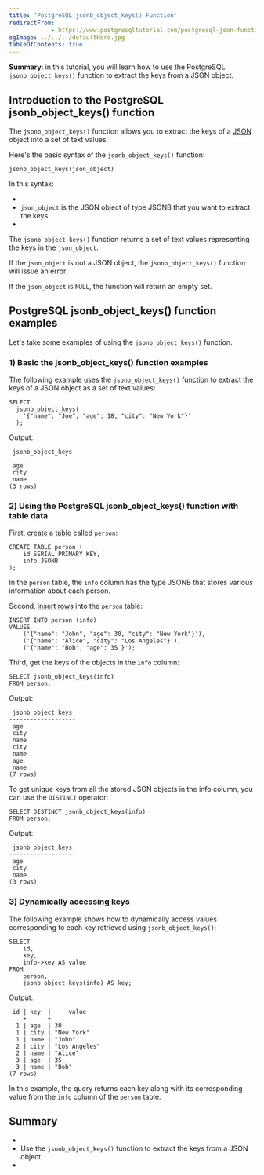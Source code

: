 ```yaml
---
title: 'PostgreSQL jsonb_object_keys() Function'
redirectFrom: 
            - https://www.postgresqltutorial.com/postgresql-json-functions/postgresql-jsonb_object_keys/
ogImage: ../../../defaultHero.jpg
tableOfContents: true
---
```

<!-- wp:paragraph -->

**Summary**: in this tutorial, you will learn how to use the PostgreSQL `jsonb_object_keys()` function to extract the keys from a JSON object.

<!-- /wp:paragraph -->

<!-- wp:heading -->

## Introduction to the PostgreSQL jsonb_object_keys() function

<!-- /wp:heading -->

<!-- wp:paragraph -->

The `jsonb_object_keys()` function allows you to extract the keys of a [JSON](https://www.postgresqltutorial.com/postgresql-tutorial/postgresql-json/) object into a set of text values.

<!-- /wp:paragraph -->

<!-- wp:paragraph -->

Here's the basic syntax of the `jsonb_object_keys()` function:

<!-- /wp:paragraph -->

<!-- wp:code {"language":"sql"} -->

```
jsonb_object_keys(json_object)
```

<!-- /wp:code -->

<!-- wp:paragraph -->

In this syntax:

<!-- /wp:paragraph -->

<!-- wp:list -->

- <!-- wp:list-item -->
- `json_object` is the JSON object of type JSONB that you want to extract the keys.
- <!-- /wp:list-item -->

<!-- /wp:list -->

<!-- wp:paragraph -->

The `jsonb_object_keys()` function returns a set of text values representing the keys in the `json_object`.

<!-- /wp:paragraph -->

<!-- wp:paragraph -->

If the `json_object` is not a JSON object, the `jsonb_object_keys()` function will issue an error.

<!-- /wp:paragraph -->

<!-- wp:paragraph -->

If the `json_object` is `NULL`, the function will return an empty set.

<!-- /wp:paragraph -->

<!-- wp:heading -->

## PostgreSQL jsonb_object_keys() function examples

<!-- /wp:heading -->

<!-- wp:paragraph -->

Let's take some examples of using the `jsonb_object_keys()` function.

<!-- /wp:paragraph -->

<!-- wp:heading {"level":3} -->

### 1) Basic the jsonb_object_keys() function examples

<!-- /wp:heading -->

<!-- wp:paragraph -->

The following example uses the `jsonb_object_keys()` function to extract the keys of a JSON object as a set of text values:

<!-- /wp:paragraph -->

<!-- wp:code {"language":"sql"} -->

```
SELECT
  jsonb_object_keys(
    '{"name": "Joe", "age": 18, "city": "New York"}'
  );
```

<!-- /wp:code -->

<!-- wp:paragraph -->

Output:

<!-- /wp:paragraph -->

<!-- wp:code {"language":"sql"} -->

```
 jsonb_object_keys
-------------------
 age
 city
 name
(3 rows)
```

<!-- /wp:code -->

<!-- wp:heading {"level":3} -->

### 2) Using the PostgreSQL jsonb_object_keys() function with table data

<!-- /wp:heading -->

<!-- wp:paragraph -->

First, [create a table](https://www.postgresqltutorial.com/postgresql-tutorial/postgresql-create-table/) called `person`:

<!-- /wp:paragraph -->

<!-- wp:code {"language":"sql"} -->

```
CREATE TABLE person (
    id SERIAL PRIMARY KEY,
    info JSONB
);
```

<!-- /wp:code -->

<!-- wp:paragraph -->

In the `person` table, the `info` column has the type JSONB that stores various information about each person.

<!-- /wp:paragraph -->

<!-- wp:paragraph -->

Second, [insert rows](https://www.postgresqltutorial.com/postgresql-tutorial/postgresql-insert-multiple-rows/) into the `person` table:

<!-- /wp:paragraph -->

<!-- wp:code {"language":"sql"} -->

```
INSERT INTO person (info)
VALUES
    ('{"name": "John", "age": 30, "city": "New York"}'),
    ('{"name": "Alice", "city": "Los Angeles"}'),
    ('{"name": "Bob", "age": 35 }');
```

<!-- /wp:code -->

<!-- wp:paragraph -->

Third, get the keys of the objects in the `info` column:

<!-- /wp:paragraph -->

<!-- wp:code {"language":"sql"} -->

```
SELECT jsonb_object_keys(info)
FROM person;
```

<!-- /wp:code -->

<!-- wp:paragraph -->

Output:

<!-- /wp:paragraph -->

<!-- wp:code {"language":"sql"} -->

```
 jsonb_object_keys
-------------------
 age
 city
 name
 city
 name
 age
 name
(7 rows)
```

<!-- /wp:code -->

<!-- wp:paragraph -->

To get unique keys from all the stored JSON objects in the info column, you can use the `DISTINCT` operator:

<!-- /wp:paragraph -->

<!-- wp:code {"language":"sql"} -->

```
SELECT DISTINCT jsonb_object_keys(info)
FROM person;
```

<!-- /wp:code -->

<!-- wp:paragraph -->

Output:

<!-- /wp:paragraph -->

<!-- wp:code {"language":"sql"} -->

```
 jsonb_object_keys
-------------------
 age
 city
 name
(3 rows)
```

<!-- /wp:code -->

<!-- wp:heading {"level":3} -->

### 3) Dynamically accessing keys

<!-- /wp:heading -->

<!-- wp:paragraph -->

The following example shows how to dynamically access values corresponding to each key retrieved using `jsonb_object_keys()`:

<!-- /wp:paragraph -->

<!-- wp:code -->

```
SELECT
    id,
    key,
    info->key AS value
FROM
    person,
    jsonb_object_keys(info) AS key;
```

<!-- /wp:code -->

<!-- wp:paragraph -->

Output:

<!-- /wp:paragraph -->

<!-- wp:code -->

```
 id | key  |     value
----+------+---------------
  1 | age  | 30
  1 | city | "New York"
  1 | name | "John"
  2 | city | "Los Angeles"
  2 | name | "Alice"
  3 | age  | 35
  3 | name | "Bob"
(7 rows)
```

<!-- /wp:code -->

<!-- wp:paragraph -->

In this example, the query returns each key along with its corresponding value from the `info` column of the `person` table.

<!-- /wp:paragraph -->

<!-- wp:heading -->

## Summary

<!-- /wp:heading -->

<!-- wp:list -->

- <!-- wp:list-item -->
- Use the `jsonb_object_keys()` function to extract the keys from a JSON object.
- <!-- /wp:list-item -->

<!-- /wp:list -->
